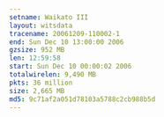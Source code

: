 ```yaml
---
setname: Waikato III
layout: witsdata
tracename: 20061209-110002-1
end: Sun Dec 10 13:00:00 2006
gzsize: 952 MB
len: 12:59:58
start: Sun Dec 10 00:00:02 2006
totalwirelen: 9,490 MB
pkts: 36 million
size: 2,665 MB
md5: 9c71af2a051d78103a5788c2cb988b5d
---
```


